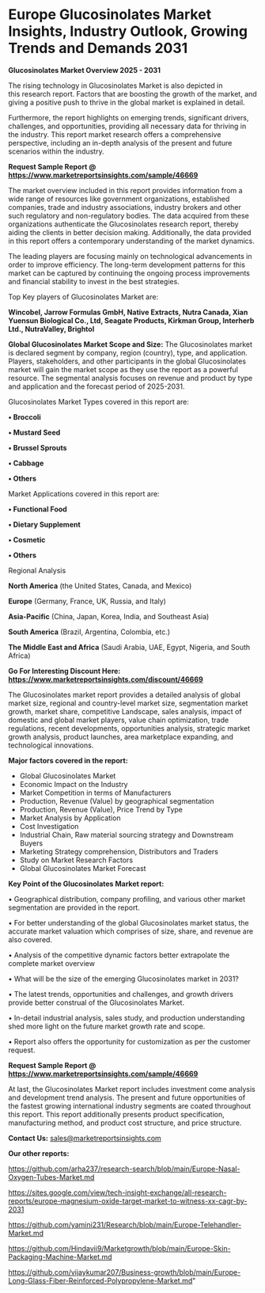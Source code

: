 # Europe Glucosinolates Market Insights, Industry Outlook, Growing Trends and Demands 2031

<Strong> Glucosinolates Market Overview 2025 - 2031</strong>

The rising technology in Glucosinolates Market is also depicted in this research report. Factors that are boosting the growth of the market, and giving a positive push to thrive in the global market is explained in detail.

Furthermore, the report highlights on emerging trends, significant drivers, challenges, and opportunities, providing all necessary data for thriving in the industry. This report market research offers a comprehensive perspective, including an in-depth analysis of the present and future scenarios within the industry.

<strong>Request Sample Report @ <a href=https://www.marketreportsinsights.com/sample/46669>https://www.marketreportsinsights.com/sample/46669</a></strong>

The market overview included in this report provides information from a wide range of resources like government organizations, established companies, trade and industry associations, industry brokers and other such regulatory and non-regulatory bodies. The data acquired from these organizations authenticate the Glucosinolates research report, thereby aiding the clients in better decision making. Additionally, the data provided in this report offers a contemporary understanding of the market dynamics.

The leading players are focusing mainly on technological advancements in order to improve efficiency. The long-term development patterns for this market can be captured by continuing the ongoing process improvements and financial stability to invest in the best strategies.

Top Key players of Glucosinolates Market are:

<strong>Wincobel, Jarrow Formulas GmbH, Native Extracts, Nutra Canada, Xian Yuensun Biological Co., Ltd, Seagate Products, Kirkman Group, Interherb Ltd., NutraValley, Brightol</strong>

<strong><b>Global Glucosinolates Market Scope and Size:</b></strong>
The Glucosinolates market is declared segment by company, region (country), type, and application. Players, stakeholders, and other participants in the global Glucosinolates market will gain the market scope as they use the report as a powerful resource. The segmental analysis focuses on revenue and product by type and application and the forecast period of 2025-2031.

Glucosinolates Market Types covered in this report are:

<strong>•  Broccoli

•  Mustard Seed

•  Brussel Sprouts

•  Cabbage

•  Others</strong>

Market Applications covered in this report are:

<strong>•  Functional Food

•  Dietary Supplement

•  Cosmetic

•  Others</strong> 

Regional Analysis

<strong>North America</strong> (the United States, Canada, and Mexico)

<strong>Europe</strong> (Germany, France, UK, Russia, and Italy)

<strong>Asia-Pacific</strong> (China, Japan, Korea, India, and Southeast Asia)

<strong>South America</strong> (Brazil, Argentina, Colombia, etc.)

<strong>The Middle East and Africa</strong> (Saudi Arabia, UAE, Egypt, Nigeria, and South Africa)

<strong>Go For Interesting Discount Here: <a href=https://www.marketreportsinsights.com/discount/46669>https://www.marketreportsinsights.com/discount/46669</a></strong>

The Glucosinolates market report provides a detailed analysis of global market size, regional and country-level market size, segmentation market growth, market share, competitive Landscape, sales analysis, impact of domestic and global market players, value chain optimization, trade regulations, recent developments, opportunities analysis, strategic market growth analysis, product launches, area marketplace expanding, and technological innovations.

<strong><b>Major factors covered in the report:</b></strong>
<ul>
  <li>Global Glucosinolates Market </li>
  <li>Economic Impact on the Industry</li>
  <li>Market Competition in terms of Manufacturers</li>
  <li>Production, Revenue (Value) by geographical segmentation</li>
  <li>Production, Revenue (Value), Price Trend by Type</li>
  <li>Market Analysis by Application</li>
  <li>Cost Investigation</li>
  <li>Industrial Chain, Raw material sourcing strategy and Downstream Buyers</li>
  <li>Marketing Strategy comprehension, Distributors and Traders</li>
  <li>Study on Market Research Factors</li>
  <li>Global Glucosinolates Market Forecast</li>
</ul>

<strong><b>Key Point of the Glucosinolates Market report:</b></strong>

• Geographical distribution, company profiling, and various other market segmentation are provided in the report.

• For better understanding of the global Glucosinolates market status, the accurate market valuation which comprises of size, share, and revenue are also covered.

• Analysis of the competitive dynamic factors better extrapolate the complete market overview

• What will be the size of the emerging Glucosinolates market in 2031?

• The latest trends, opportunities and challenges, and growth drivers provide better construal of the Glucosinolates Market.

• In-detail industrial analysis, sales study, and production understanding shed more light on the future market growth rate and scope.

• Report also offers the opportunity for customization as per the customer request.

<strong>Request Sample Report @ <a href=https://www.marketreportsinsights.com/sample/46669>https://www.marketreportsinsights.com/sample/46669</a></strong>

At last, the Glucosinolates Market report includes investment come analysis and development trend analysis. The present and future opportunities of the fastest growing international industry segments are coated throughout this report. This report additionally presents product specification, manufacturing method, and product cost structure, and price structure.

<strong>Contact Us:</strong>
sales@marketreportsinsights.com

<strong>Our other reports:</strong>

<a href=https://github.com/arha237/research-search/blob/main/Europe-Nasal-Oxygen-Tubes-Market.md>https://github.com/arha237/research-search/blob/main/Europe-Nasal-Oxygen-Tubes-Market.md</a>

<a href=https://sites.google.com/view/tech-insight-exchange/all-research-reports/europe-magnesium-oxide-target-market-to-witness-xx-cagr-by-2031>https://sites.google.com/view/tech-insight-exchange/all-research-reports/europe-magnesium-oxide-target-market-to-witness-xx-cagr-by-2031</a>

<a href=https://github.com/yamini231/Research/blob/main/Europe-Telehandler-Market.md>https://github.com/yamini231/Research/blob/main/Europe-Telehandler-Market.md</a>

<a href=https://github.com/Hindavii9/Marketgrowth/blob/main/Europe-Skin-Packaging-Machine-Market.md>https://github.com/Hindavii9/Marketgrowth/blob/main/Europe-Skin-Packaging-Machine-Market.md</a>

<a href=https://github.com/vijaykumar207/Business-growth/blob/main/Europe-Long-Glass-Fiber-Reinforced-Polypropylene-Market.md>https://github.com/vijaykumar207/Business-growth/blob/main/Europe-Long-Glass-Fiber-Reinforced-Polypropylene-Market.md</a>"
